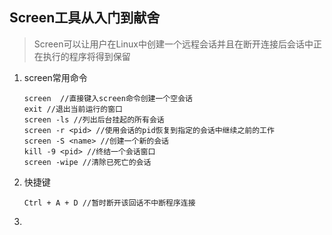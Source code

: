 ## Screen工具从入门到献舍

> Screen可以让用户在Linux中创建一个远程会话并且在断开连接后会话中正在执行的程序将得到保留

1. screen常用命令

   ```shell
   screen  //直接键入screen命令创建一个空会话 
   exit //退出当前运行的窗口
   screen -ls //列出后台挂起的所有会话
   screen -r <pid> //使用会话的pid恢复到指定的会话中继续之前的工作
   screen -S <name> //创建一个新的会话
   kill -9 <pid> //终结一个会话窗口
   screen -wipe //清除已死亡的会话
   ```

2. 快捷键

   ```shell
   Ctrl + A + D //暂时断开该回话不中断程序连接
   ```

3. 